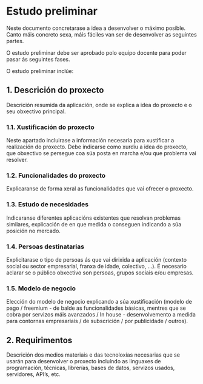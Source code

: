 # Estudo preliminar

Neste documento concretarase a idea a desenvolver o máximo posible. Canto máis concreto sexa, máis fáciles van ser de desenvolver as seguintes partes. 

O estudo preliminar debe ser aprobado polo equipo docente para poder pasar ás seguintes fases.

O estudo preliminar inclúe:

## 1. Descrición do proxecto

Descrición resumida da aplicación, onde se explica a idea do proxecto e o seu obxectivo principal. 

### 1.1. Xustificación do proxecto

Neste apartado incluirase a información necesaria para xustificar a realización do proxecto. Debe indicarse como xurdiu a idea do proxecto, que obxectivo se persegue coa súa posta en marcha e/ou que problema vai resolver.

### 1.2. Funcionalidades do proxecto

Explicaranse de forma xeral as funcionalidades que vai ofrecer o proxecto.

### 1.3. Estudo de necesidades

Indicaranse diferentes aplicacións existentes que resolvan problemas similares, explicación de en que medida o conseguen indicando a súa posición no mercado.

### 1.4. Persoas destinatarias

Explicitarase o tipo de persoas ás que vai dirixida a aplicación (contexto social ou sector empresarial, franxa de idade, colectivo, ...). É necesario aclarar se o público obxectivo son persoas, grupos sociais e/ou empresas.

### 1.5. Modelo de negocio

Elección do modelo de negocio explicando a súa xustificación (modelo de pago / freemium - de balde as funcionalidades básicas, mentres que se cobra por servizos máis avanzados / In house - desenvolvemento a medida para contornas empresariais / de subscrición / por publicidade / outros).

## 2. Requirimentos

Descrición dos medios materiais e das tecnoloxías necesarias que se usarán para desenvolver o proxecto incluíndo as linguaxes de programación, técnicas, librerías, bases de datos, servizos usados, servidores, API’s, etc.